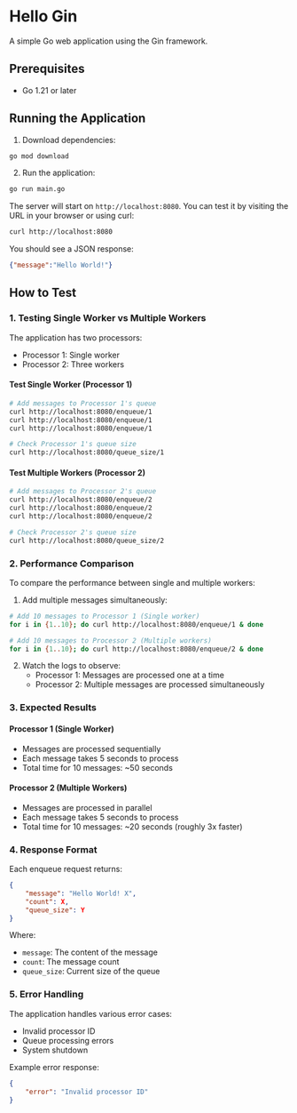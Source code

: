 # Hello Gin

A simple Go web application using the Gin framework.

## Prerequisites

- Go 1.21 or later

## Running the Application

1. Download dependencies:
```bash
go mod download
```

2. Run the application:
```bash
go run main.go
```

The server will start on `http://localhost:8080`. You can test it by visiting the URL in your browser or using curl:

```bash
curl http://localhost:8080
```

You should see a JSON response:
```json
{"message":"Hello World!"}
```

## How to Test

### 1. Testing Single Worker vs Multiple Workers

The application has two processors:
- Processor 1: Single worker
- Processor 2: Three workers

#### Test Single Worker (Processor 1)
```bash
# Add messages to Processor 1's queue
curl http://localhost:8080/enqueue/1
curl http://localhost:8080/enqueue/1
curl http://localhost:8080/enqueue/1

# Check Processor 1's queue size
curl http://localhost:8080/queue_size/1
```

#### Test Multiple Workers (Processor 2)
```bash
# Add messages to Processor 2's queue
curl http://localhost:8080/enqueue/2
curl http://localhost:8080/enqueue/2
curl http://localhost:8080/enqueue/2

# Check Processor 2's queue size
curl http://localhost:8080/queue_size/2
```

### 2. Performance Comparison

To compare the performance between single and multiple workers:

1. Add multiple messages simultaneously:
```bash
# Add 10 messages to Processor 1 (Single worker)
for i in {1..10}; do curl http://localhost:8080/enqueue/1 & done

# Add 10 messages to Processor 2 (Multiple workers)
for i in {1..10}; do curl http://localhost:8080/enqueue/2 & done
```

2. Watch the logs to observe:
   - Processor 1: Messages are processed one at a time
   - Processor 2: Multiple messages are processed simultaneously

### 3. Expected Results

#### Processor 1 (Single Worker)
- Messages are processed sequentially
- Each message takes 5 seconds to process
- Total time for 10 messages: ~50 seconds

#### Processor 2 (Multiple Workers)
- Messages are processed in parallel
- Each message takes 5 seconds to process
- Total time for 10 messages: ~20 seconds (roughly 3x faster)

### 4. Response Format

Each enqueue request returns:
```json
{
    "message": "Hello World! X",
    "count": X,
    "queue_size": Y
}
```

Where:
- `message`: The content of the message
- `count`: The message count
- `queue_size`: Current size of the queue

### 5. Error Handling

The application handles various error cases:
- Invalid processor ID
- Queue processing errors
- System shutdown

Example error response:
```json
{
    "error": "Invalid processor ID"
}
``` 

